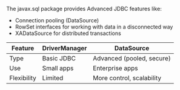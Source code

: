 The javax.sql package provides Advanced JDBC features like:

- Connection pooling (DataSource)
- RowSet interfaces for working with data in a disconnected way
- XADataSource for distributed transactions

| Feature     | DriverManager | DataSource                |
| ----------- | ------------- | ------------------------- |
| Type        | Basic JDBC    | Advanced (pooled, secure) |
| Use         | Small apps    | Enterprise apps           |
| Flexibility | Limited       | More control, scalability |
